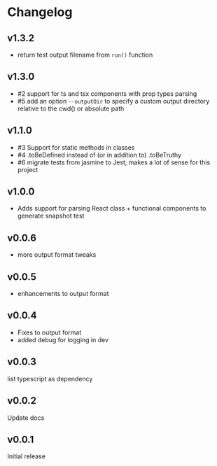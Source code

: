 # Changelog

## v1.3.2

- return test output filename from `run()` function

## v1.3.0
- #2 support for ts and tsx components with prop types parsing
- #5 add an option `--outputDir` to specify a custom output directory relative to the cwd() or absolute path

## v1.1.0
- #3 Support for static methods in classes
- #4 .toBeDefined instead of (or in addition to) .toBeTruthy 
- #6 migrate tests from jasmine to Jest, makes a lot of sense for this project

## v1.0.0

- Adds support for parsing React class + functional components to generate snapshot test

## v0.0.6

- more output format tweaks

## v0.0.5

- enhancements to output format

## v0.0.4

- Fixes to output format
- added debug for logging in dev

## v0.0.3

list typescript as dependency

## v0.0.2

Update docs

## v0.0.1

Initial release